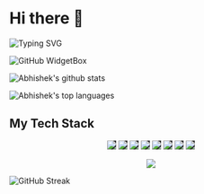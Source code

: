 # Hi there 👋

![Typing SVG](https://readme-typing-svg.herokuapp.com?font=Fira+Code&duration=3000&multiline=true&width=640&height=280&lines=Hey+everyone+%F0%9F%91%8B%2C+I+am+Abhishek+Kashyap+a+developer;+currently+pursuing+B.Tech+(CSE)+in+C.I.T+Kokrajhar.;I+am+always+curious+to+learn+new+things.;I+like+things+that+involve+on+the+central+idea+of;Mathematics+or+Science+(mainly+Computer+Science).;My+main+interest+lies+in+anything+related+to+;Technology%2FProgramming.;I+like+making+Apps%2C+Games%2C+Websites%2C+Bots+etc.;I+mainly+like+to+use+C.S.+in+problem+solving%2C+;Data+Handling+and+many+other+cool+stuff.+++++++++)

![GitHub WidgetBox](https://github-widgetbox.vercel.app/api/profile?username=Abhishek10351&data=followers,repositories,stars,commits)

![Abhishek's github stats](https://github-readme-stats.vercel.app/api?username=Abhishek10351&theme=blue-green&count_private=true)

![Abhishek's top languages](https://github-readme-stats.vercel.app/api/top-langs/?username=Abhishek10351&theme=blue-green&layout=compact)

## My Tech Stack

<p align="center" >
<img style="background-color:#333" src="https://img.icons8.com/color/48/microsoft.png">
<img style="background-color:#333" src="https://img.icons8.com/color/google-logo.png">
<img style="background-color:#333" src="https://img.icons8.com/color/windows-11.png">
<img style="background-color:#333" style="background-color:#333" src="https://img.icons8.com/external-tal-revivo-color-tal-revivo/48/external-intel-corporation-an-american-multinational-corporation-and-technology-company-logo-color-tal-revivo.png"/>
<img style="background-color:#333" src="https://img.icons8.com/color/hp.png">
<img style="background-color:#333" src="https://img.icons8.com/color/chrome.png">
<img style="background-color:#333" src="https://img.icons8.com/color/figma.png">
<img style="background-color:#333" src="https://skillicons.dev/icons?i=svg">
</p>

<p align="center">
<img src="https://skillicons.dev/icons?i=py,md,cpp,git,github,vscode,docker,powershell,mysql,sqlite,mongodb,postgresql,stackoverflow,heroku,regex&perline=8&theme=dark">
</p>

![GitHub Streak](http://github-readme-streak-stats.herokuapp.com?user=Abhishek10351&theme=vue-dark&hide_border=false&date_format=j%20M%5B%20Y%5D&fire=DD2727)

